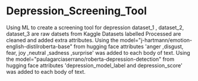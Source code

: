 # Depression_Screening_Tool
Using ML to create a screening tool for depression
dataset_1 , dataset_2, dataset_3 are raw datsets from Kaggle
Datasets labelled Processed are cleaned and added extra attributes. 
Using the model="j-hartmann/emotion-english-distilroberta-base" from hugging face attributes 'anger	,disgust,	fear,	joy	,neutral	,sadness	,surprise' was added to each body of text. 
Using the model="paulagarciaserrano/roberta-depression-detection" from hugging face attributes 'depression_model_label and depression_score'  was added to each body of text. 
